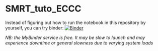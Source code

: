 # SMRT_tuto_ECCC

Instead of figuring out how to run the notebook in this repository by yourself, you can try binder: [![Binder](https://mybinder.org/badge_logo.svg)](https://mybinder.org/v2/gh/m9brady/SMRT_tuto_ECCC/binder?labpath=SMRT_tuto_ECCC.ipynb)

*NB: the MyBinder service is free. It may be slow to launch and may experience downtime or general slowness due to varying system loads*